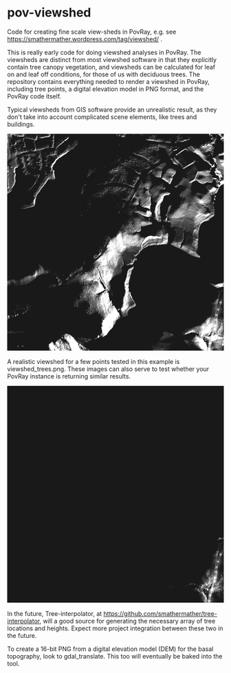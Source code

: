 pov-viewshed
============

Code for creating fine scale view-sheds in PovRay, e.g. see https://smathermather.wordpress.com/tag/viewshed/ .

This is really early code for doing viewshed analyses in PovRay.  The viewsheds are distinct from most viewshed software in that they explicitly contain tree canopy vegetation, and viewsheds can be calculated for leaf on and leaf off conditions, for those of us with deciduous trees.  The repository contains everything needed to render a viewshed in PovRay, including tree points, a digital elevation model in PNG format, and the PovRay code itself.  

Typical viewsheds from GIS software provide an unrealistic result, as they don't take into account complicated scene elements, like trees and buildings.

![unrealistic](https://github.com/smathermather/pov-viewshed/blob/master/viewshed_no_trees.png?raw=true)

A realistic viewshed for a few points tested in this example is viewshed_trees.png.  These images can also serve to test whether your PovRay instance is returning similar results.

![realistic](https://github.com/smathermather/pov-viewshed/blob/master/viewshed_trees.png?raw=true)


In the future, Tree-interpolator, at https://github.com/smathermather/tree-interpolator, will a good source for generating the necessary array of tree locations and heights.  Expect more project integration between these two in the future.

To create a 16-bit PNG from a digital elevation model (DEM) for the basal topography, look to gdal_translate.  This too will eventually be baked into the tool.
